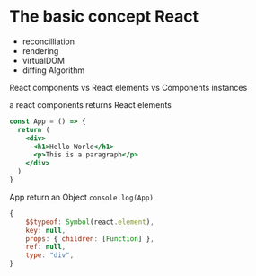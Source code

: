 # The basic concept React

- reconcilliation
- rendering
- virtualDOM
- diffing Algorithm

React components vs React elements vs Components instances

a react components returns React elements

```jsx
const App = () => {
  return (
    <div>
      <h1>Hello World</h1>
      <p>This is a paragraph</p>
    </div>
  )
}
```

App return an Object `console.log(App)`

```js
{
    $$typeof: Symbol(react.element),
    key: null,
    props: { children: [Function] },
    ref: null,
    type: "div",
}
```
